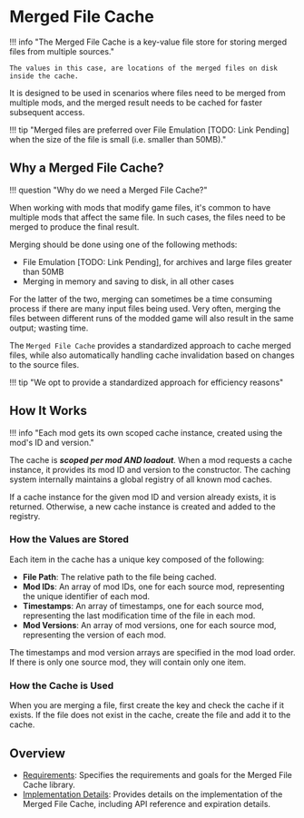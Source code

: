 # Merged File Cache

!!! info "The Merged File Cache is a key-value file store for storing merged files from multiple sources."

    The values in this case, are locations of the merged files on disk inside the cache.

It is designed to be used in scenarios where files need to be merged from multiple mods, and the
merged result needs to be cached for faster subsequent access.

!!! tip "Merged files are preferred over File Emulation [TODO: Link Pending] when the size of the file is small (i.e. smaller than 50MB)."

## Why a Merged File Cache?

!!! question "Why do we need a Merged File Cache?"

When working with mods that modify game files, it's common to have multiple mods that affect the
same file. In such cases, the files need to be merged to produce the final result.

Merging should be done using one of the following methods:

- File Emulation [TODO: Link Pending], for archives and large files greater than 50MB
- Merging in memory and saving to disk, in all other cases

For the latter of the two, merging can sometimes be a time consuming process if there are many input
files being used. Very often, merging the files between different runs of the modded game will also
result in the same output; wasting time.

The `Merged File Cache` provides a standardized approach to cache merged files, while also
automatically handling cache invalidation based on changes to the source files.

!!! tip "We opt to provide a standardized approach for efficiency reasons"

## How It Works

!!! info "Each mod gets its own scoped cache instance, created using the mod's ID and version."

The cache is ***scoped per mod AND loadout***. When a mod requests a cache instance, it provides its
mod ID and version to the constructor. The caching system internally maintains a global registry of
all known mod caches.

If a cache instance for the given mod ID and version already exists, it is returned. Otherwise, a
new cache instance is created and added to the registry.

### How the Values are Stored

Each item in the cache has a unique key composed of the following:

- **File Path**: The relative path to the file being cached.
- **Mod IDs**: An array of mod IDs, one for each source mod, representing the unique identifier of each mod.
- **Timestamps**: An array of timestamps, one for each source mod, representing the last modification time of the file in each mod.
- **Mod Versions**: An array of mod versions, one for each source mod, representing the version of each mod.

The timestamps and mod version arrays are specified in the mod load order. If there is only
one source mod, they will contain only one item.

### How the Cache is Used

When you are merging a file, first create the key and check the cache if it exists.
If the file does not exist in the cache, create the file and add it to the cache.

## Overview

- [Requirements](Requirements.md): Specifies the requirements and goals for the Merged File Cache library.
- [Implementation Details](Implementation-Details.md): Provides details on the implementation of the Merged File Cache, including API reference and expiration details.